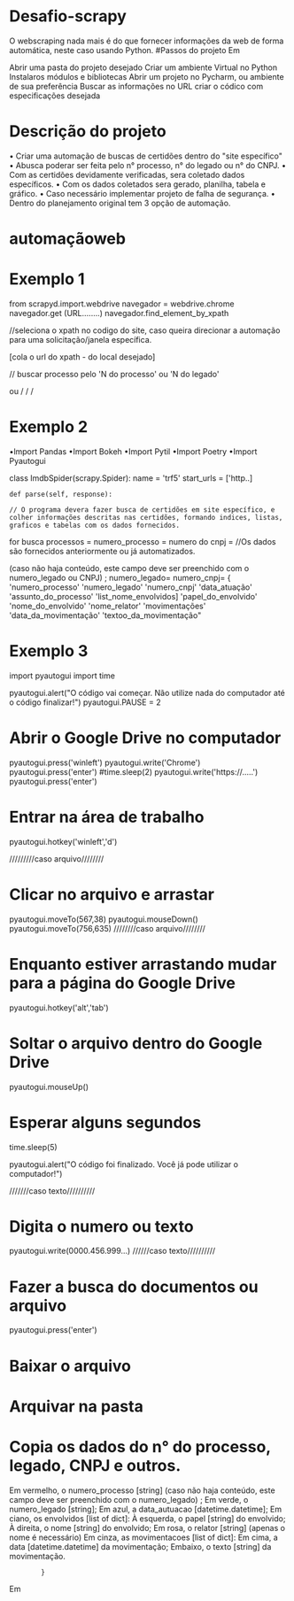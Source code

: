 # Desafio-scrapy
O webscraping nada mais é do que fornecer informações da web de forma automática, neste caso usando Python.
#Passos do projeto
Em


Abrir uma pasta do projeto desejado
Criar um ambiente Virtual no Python
Instalaros módulos e bibliotecas
Abrir um projeto no Pycharm, ou ambiente de sua preferência
Buscar as informações no URL 
criar o códico com especificações desejada

# Descrição do projeto

• Criar uma automação de buscas de certidões dentro do "site específico"
• Abusca poderar ser feita pelo n° processo, n° do legado ou n° do CNPJ.
• Com as certidões devidamente verificadas, sera coletado dados específicos.
• Com os dados coletados sera gerado, planilha, tabela e gráfico.
• Caso necessário implementar projeto de falha de segurança.
• Dentro do planejamento original tem 3 opção de automação.

# automaçãoweb
# Exemplo 1

from scrapyd.import.webdrive
navegador = webdrive.chrome
navegador.get (URL........)
navegador.find_element_by_xpath

//seleciona o xpath no codigo do site, caso queira direcionar a automação para uma solicitação/janela específica.

[cola o url do xpath - do local desejado]

// buscar processo pelo 'N do processo' ou 'N do legado'


ou
/
/
/

# Exemplo 2


•lmport Pandas
•Import Bokeh
•Import Pytil
•Import Poetry
•Import Pyautogui

class ImdbSpider(scrapy.Spider):
    name = 'trf5'
    start_urls = ['http..]

    def parse(self, response):
    
    // O programa devera fazer busca de certidões em site específico, e colher informações descritas nas certidões, formando indices, listas, graficos e tabelas com os dados fornecidos.

for busca processos =
numero_processo = 
numero do cnpj =
//Os dados são fornecidos anteriormente ou já automatizados.

(caso não haja conteúdo, este campo deve ser preenchido com o numero_legado ou CNPJ) ;
numero_legado= 
numero_cnpj=
{
'numero_processo'
'numero_legado'
'numero_cnpj'
'data_atuação'
'assunto_do_processo'
'list_nome_envolvidos]
'papel_do_envolvido'
'nome_do_envolvido'
'nome_relator'
'movimentações'
'data_da_movimentação'
'textoo_da_movimentação"

# Exemplo 3

import pyautogui
import time

pyautogui.alert("O código vai começar. Não utilize nada do computador até o código finalizar!")
pyautogui.PAUSE = 2

# Abrir o Google Drive no computador
pyautogui.press('winleft')
pyautogui.write('Chrome')
pyautogui.press('enter')
#time.sleep(2)
pyautogui.write('https://.....')
pyautogui.press('enter')

# Entrar na área de trabalho
pyautogui.hotkey('winleft','d')


/////////caso arquivo////////
# Clicar no arquivo e arrastar
pyautogui.moveTo(567,38)
pyautogui.mouseDown()
pyautogui.moveTo(756,635)
////////caso arquivo////////



# Enquanto estiver arrastando mudar para a página do Google Drive
pyautogui.hotkey('alt','tab')

# Soltar o arquivo dentro do Google Drive
pyautogui.mouseUp()

# Esperar alguns segundos
time.sleep(5)

pyautogui.alert("O código foi finalizado. Você já pode utilizar o computador!")

///////caso texto//////////
# Digita o numero ou texto
pyautogui.write(0000.456.999...)
//////caso texto//////////

# Fazer a busca do documentos ou arquivo
pyautogui.press('enter')

# Baixar o arquivo


# Arquivar na pasta 


# Copia os dados do n° do processo, legado, CNPJ e outros.

Em vermelho, o numero_processo [string] (caso não haja conteúdo, este campo deve ser preenchido com o numero_legado) ;
Em verde, o numero_legado [string];
Em azul, a data_autuacao [datetime.datetime];
Em ciano, os envolvidos [list of dict]:
À esquerda, o papel [string] do envolvido;
À direita, o nome [string] do envolvido;
Em rosa, o relator [string] (apenas o nome é necessário)
Em cinza, as movimentacoes [list of dict]:
Em cima, a data [datetime.datetime] da movimentação;
Embaixo, o texto [string] da movimentação.

            }

Em
